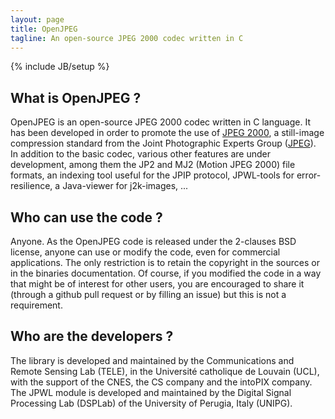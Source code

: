```yaml
---
layout: page
title: OpenJPEG
tagline: An open-source JPEG 2000 codec written in C
---
```

{% include JB/setup %}

## What is OpenJPEG ?

OpenJPEG is an open-source JPEG 2000 codec written in C language. It has been developed in order to promote the use of [JPEG 2000](http://www.jpeg.org/jpeg2000), a still-image compression standard from the Joint Photographic Experts Group ([JPEG](http://www.jpeg.org)).  In addition to the basic codec, various other features are under development, among them the JP2 and MJ2 (Motion JPEG 2000) file formats, an indexing tool useful for the JPIP protocol, JPWL-tools for error-resilience, a Java-viewer for j2k-images, ...

## Who can use the code ?

Anyone. As the OpenJPEG code is released under the 2-clauses BSD license, anyone can use or modify the code, even for commercial applications. The only restriction is to retain the copyright in the sources or in the binaries documentation. Of course, if you modified the code in a way that might be of interest for other users, you are encouraged to share it (through a github pull request or by filling an issue) but this is not a requirement.
    
## Who are the developers ?

The library is developed and maintained by the Communications and Remote Sensing Lab (TELE), in the Université catholique de Louvain (UCL), with the support of the CNES, the CS company and the intoPIX company. The JPWL module is developed and maintained by the Digital Signal Processing Lab (DSPLab) of the University of Perugia, Italy (UNIPG).
